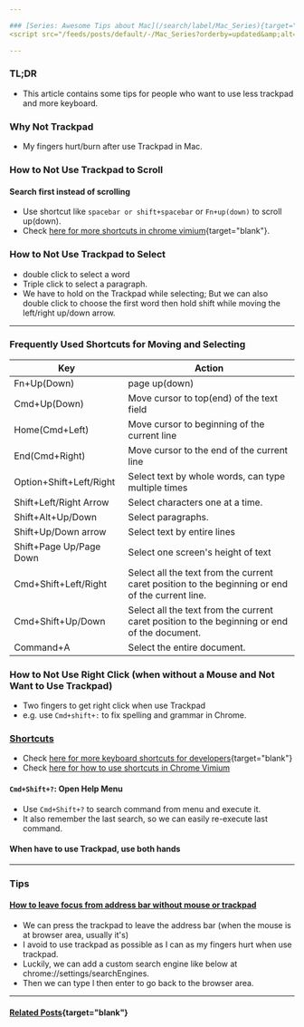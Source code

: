 ```yaml
---

### [Series: Awesome Tips about Mac](/search/label/Mac_Series){target="blank"}
<script src="/feeds/posts/default/-/Mac_Series?orderby=updated&amp;alt=json-in-script&amp;callback=series&amp;max-results=20"></script>

---
```

### TL;DR
- This article contains some tips for people who want to use less trackpad and more keyboard.

### Why Not Trackpad
- My fingers hurt/burn after use Trackpad in Mac.

### How to Not Use Trackpad to Scroll
#### Search first instead of scrolling
- Use shortcut like `spacebar or shift+spacebar` or `Fn+up(down)` to scroll up(down).
- Check [here for more shortcuts in chrome vimium](/2019/04/awesome-tips-about-chrome-vimium.html){target="blank"}.

### How to Not Use Trackpad to Select
- double click to select a word
- Triple click to select a paragraph.
- We have to hold on the Trackpad while selecting; But we can also double click to choose the first word then hold shift while moving the left/right up/down arrow.

---

### Frequently Used Shortcuts for Moving and Selecting

|Key                    |Action                                                                                           |
|-----------------------|-------------------------------------------------------------------------------------------------|
|Fn+Up(Down)            |page up(down)                                                                                    |
|Cmd+Up(Down)           |Move cursor to top(end) of the text field                                                        |
|Home(Cmd+Left)         |Move cursor to beginning of the current line                                                     |
|End(Cmd+Right)         |Move cursor to the end of the current line                                                       |
|Option+Shift+Left/Right|Select text by whole words, can type multiple times                                              |
|Shift+Left/Right Arrow |Select characters one at a time.                                                                 |
|Shift+Alt+Up/Down      |Select paragraphs.                                                                               |
|Shift+Up/Down arrow    |Select text by entire lines                                                                      |
|Shift+Page Up/Page Down|Select one screen's height of text                                                               |
|Cmd+Shift+Left/Right   |Select all the text from the current caret position to the beginning or end of the current line.|
|Cmd+Shift+Up/Down      |Select all the text from the current caret position to the beginning or end of the document.     |
|Command+A              |Select the entire document.                                                                      |

### How to Not Use Right Click (when without a Mouse and Not Want to Use Trackpad)
- Two fingers to get right click when use Trackpad
- e.g. use `Cmd+shift+:` to fix spelling and grammar in Chrome.


### [Shortcuts](https://support.apple.com/en-us/HT201236)
- Check [here for more keyboard shortcuts for developers](/2018/05/keyboard-shortcuts-for-developers.html){target="blank"}
- Check [here for how to use shortcuts in Chrome Vimium](/2019/04/awesome-tips-about-chrome-vimium.html)

#### `Cmd+Shift+?`: Open Help Menu
- Use `Cmd+Shift+?` to search command from menu and execute it.
- It also remember the last search, so we can easily re-execute last command.

#### When have to use Trackpad, use both hands

---

### Tips
#### [How to leave focus from address bar without mouse or trackpad](http://xavierchow.github.io/2016/03/07/vimium-leave-address-bar/)
- We can press the trackpad to leave the address bar (when the mouse is at browser area, usually it's)
- I avoid to use trackpad as possible as I can as my fingers hurt when use trackpad.
- Luckily, we can add a custom search engine like below at chrome://settings/searchEngines.
- Then we can type l then enter to go back to the browser area.

---
#### [Related Posts](/search?q=label:Mac){target="blank"}
<script src="/feeds/posts/default/-/Mac?orderby=updated&amp;alt=json-in-script&amp;callback=weightedRandomRelatedPosts&amp;max-results=20"></script>
<script src="/feeds/posts/default/-/Dev Tips?orderby=updated&amp;alt=json-in-script&amp;callback=weightedRandomRelatedPosts&amp;max-results=20"></script>
